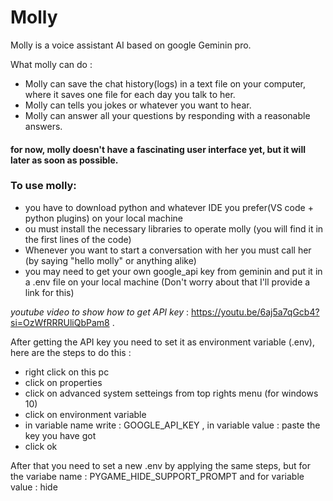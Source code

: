 # Molly
Molly is a voice assistant AI based on google Geminin pro.

What molly can do :
+ Molly can save the chat history(logs) in a text file on your computer, where it saves one file for each day you talk to her.
+ Molly can tells you jokes or whatever you want to hear.
+ Molly can answer all your questions by responding with a reasonable answers.

#### for now, molly doesn't have a fascinating user interface yet, but it will later as soon as possible.


### To use molly:
+ you have to download python and whatever IDE you prefer(VS code + python plugins) on your local machine
+ ou must install the necessary libraries to operate molly (you will find it in the first lines of the code)
+ Whenever you want to start a conversation with her you must call her (by saying "hello molly" or anything alike)
+ you may need to get your own google_api key from geminin and put it in a .env file on your local machine (Don't worry about that I'll provide a link for this)

  
*youtube video to show how to get API key* : https://youtu.be/6aj5a7qGcb4?si=OzWfRRRUliQbPam8 .


After getting the API key you need to set it as environment variable (.env), here are the steps to do this :
  + right click on this pc
  + click on properties
  + click on advanced system setteings from top rights menu (for windows 10)
  + click on environment variable
  + in variable name write : GOOGLE_API_KEY , in variable value : paste the key you have got
  + click ok


After that you need to set a new .env by applying the same steps, but for the variabe name : PYGAME_HIDE_SUPPORT_PROMPT and for variable value : hide
